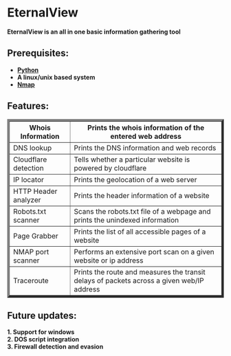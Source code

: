# EternalView
<b>EternalView is an all in one basic information gathering tool<br>
<h2> Prerequisites:</h2>
  <ul type='1'>
  <li><a href ="https://www.python.org/downloads/">Python</a> </li>
    <li> A linux/unix based system</li>
  <li><a href="https://nmap.org/download.html">Nmap</a></li>
    </ul>
<h2> Features:</h2> 
  
<table border="5" align=center>
<tr><th>Whois Information</th><th>Prints the whois information of the entered web address</th></tr>
<tr><td>DNS lookup</td><td>Prints the DNS information and web records</td></tr>
<tr><td>Cloudflare detection</td><td>Tells whether a particular website is powered by cloudflare</td></tr>
<tr><td>IP locator</td><td>Prints the geolocation of a web server</td></tr>
<tr><td>HTTP Header analyzer</td><td>Prints the header information of a website</td></tr>
<tr><td>Robots.txt scanner</td><td>Scans the robots.txt file of a webpage and prints the unindexed information</td></tr>
<tr><td>Page Grabber</td><td>Prints the list of all accessible pages of a website</td></tr>
<tr><td>NMAP port scanner</td><td>Performs an extensive port scan on a given website or ip address</td></tr>
<tr><td>Traceroute</td><td>Prints the route and measures the transit delays of packets across a given web/IP address</td></tr>
</table>
  
 <h2> Future updates:</h2>
 1. Support for windows<br>
 2. DOS script integration<br>
 3. Firewall detection and evasion<br>
